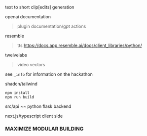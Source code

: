 text to short clip[edits] generation

openai documentation
 > plugin documentation/gpt actions

resemble
 > tts
 > https://docs.app.resemble.ai/docs/client_libraries/python/

twelvelabs
 > video vectors

see ```_info``` for information on the hackathon

shadcn/tailwind

```
npm install
npm run build
```
src/api ~~ python flask backend


next.js/typescript client side


### MAXIMIZE MODULAR BUILDING
